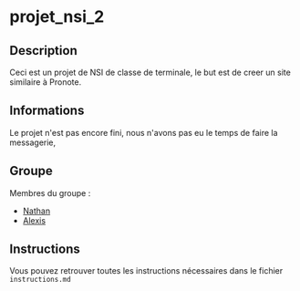 # projet_nsi_2


## Description

Ceci est un projet de NSI de classe de terminale,
le but est de creer un site similaire à Pronote.

## Informations

Le projet n'est pas encore fini,
nous n'avons pas eu le temps de faire la messagerie,


## Groupe

Membres du groupe :
 - [Nathan](https://github.com/nath54)
 - [Alexis](https://github.com/ExTer3012)

## Instructions

Vous pouvez retrouver toutes les instructions nécessaires dans le fichier `instructions.md`


